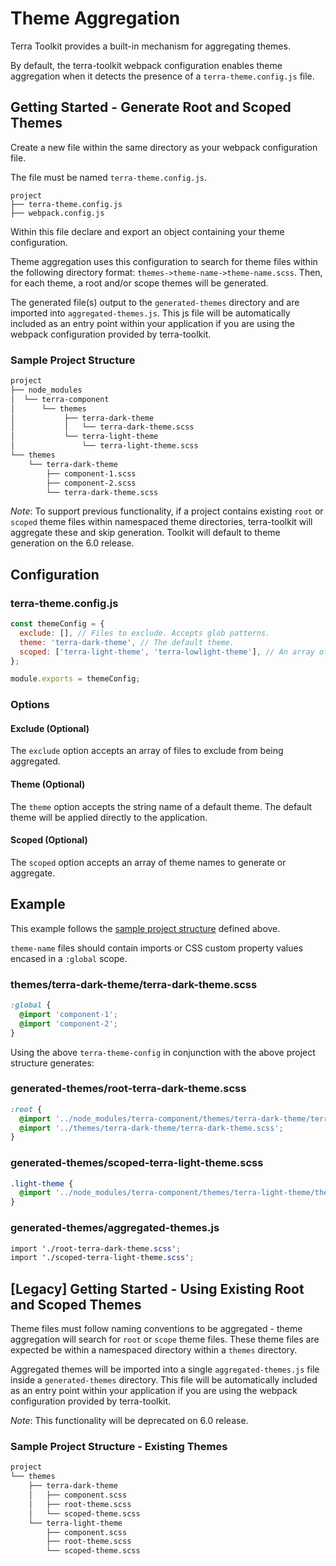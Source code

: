 # Theme Aggregation

Terra Toolkit provides a built-in mechanism for aggregating themes.

By default, the terra-toolkit webpack configuration enables theme aggregation when it detects the presence of a `terra-theme.config.js` file.

## Getting Started - Generate Root and Scoped Themes
Create a new file within the same directory as your webpack configuration file.

The file must be named `terra-theme.config.js`.

```
project
├── terra-theme.config.js
├── webpack.config.js
```

Within this file declare and export an object containing your theme configuration.

Theme aggregation uses this configuration to search for theme files within the following directory format: `themes->theme-name->theme-name.scss`. Then, for each theme, a root and/or scope themes will be generated.

The generated file(s) output to the `generated-themes` directory and are imported into `aggregated-themes.js`. This js file will be automatically included as an entry point within your application if you are using the webpack configuration provided by terra-toolkit.

### Sample Project Structure
```txt
project
├── node_modules
│  └── terra-component
│      └── themes
│           ├── terra-dark-theme
│           │   └── terra-dark-theme.scss
│           └── terra-light-theme
│               └── terra-light-theme.scss
└── themes
    └── terra-dark-theme
        ├── component-1.scss
        ├── component-2.scss
        └── terra-dark-theme.scss
```
*Note*: To support previous functionality, if a project contains existing `root` or `scoped` theme files within namespaced theme directories, terra-toolkit will aggregate these and skip generation. Toolkit will default to theme generation on the 6.0 release.

## Configuration

### terra-theme.config.js

```js
const themeConfig = {
  exclude: [], // Files to exclude. Accepts glob patterns.
  theme: 'terra-dark-theme', // The default theme.
  scoped: ['terra-light-theme', 'terra-lowlight-theme'], // An array of scoped themes.
};

module.exports = themeConfig;
```
### Options

#### Exclude (Optional)

The `exclude` option accepts an array of files to exclude from being aggregated.

#### Theme (Optional)

The `theme` option accepts the string name of a default theme. The default theme will be applied directly to the application.

#### Scoped (Optional)

The `scoped` option accepts an array of theme names to generate or aggregate.

## Example
This example follows the [sample project structure](#Sample-Project-Structure) defined above.

`theme-name` files should contain imports or CSS custom property values encased in a `:global` scope.
### themes/terra-dark-theme/terra-dark-theme.scss
```scss
:global {
  @import 'component-1';
  @import 'component-2';
}
```

Using the above `terra-theme-config` in conjunction with the above project structure generates:

### generated-themes/root-terra-dark-theme.scss
```scss
:root {
  @import '../node_modules/terra-component/themes/terra-dark-theme/terra-dark-theme.scss';
  @import '../themes/terra-dark-theme/terra-dark-theme.scss';
}
```

### generated-themes/scoped-terra-light-theme.scss
```scss
.light-theme {
  @import '../node_modules/terra-component/themes/terra-light-theme/theme-variables.scss';
}
```

### generated-themes/aggregated-themes.js
```scss
import './root-terra-dark-theme.scss';
import './scoped-terra-light-theme.scss';
```
## [Legacy] Getting Started - Using Existing Root and Scoped Themes
Theme files must follow naming conventions to be aggregated - theme aggregation will search for `root` or `scope` theme files. These theme files are expected be within a namespaced directory within a `themes` directory.

Aggregated themes will be imported into a single `aggregated-themes.js` file inside a `generated-themes` directory. This file will be automatically included as an entry point within your application if you are using the webpack configuration provided by terra-toolkit.

*Note*: This functionality will be deprecated on 6.0 release.
### Sample Project Structure - Existing Themes
```txt
project
└── themes
    ├── terra-dark-theme
    │   ├── component.scss
    │   ├── root-theme.scss
    │   └── scoped-theme.scss
    └── terra-light-theme
        ├── component.scss
        ├── root-theme.scss
        └── scoped-theme.scss
```

